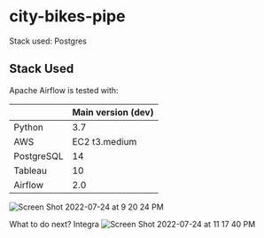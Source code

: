 # city-bikes-pipe
Stack used: Postgres



## Stack Used

Apache Airflow is tested with:

|                     | Main version (dev)           |
|---------------------|------------------------------|
| Python              | 3.7                          |
| AWS                 | EC2 t3.medium                |
| PostgreSQL          |  14                          |
| Tableau             | 10                           |
| Airflow             | 2.0                          |


![Screen Shot 2022-07-24 at 9 20 24 PM](https://user-images.githubusercontent.com/9925727/180692308-5033d44b-c454-405e-b694-46d2c37e8b70.png)

What to do next? 
Integra
![Screen Shot 2022-07-24 at 11 17 40 PM](https://user-images.githubusercontent.com/9925727/180692525-4101958a-ee3d-4c2a-bfcc-ee5cbc60fed4.png)
